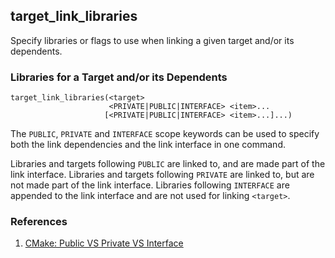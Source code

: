 ## target_link_libraries

Specify libraries or flags to use when linking a given target and/or its dependents.

### Libraries for a Target and/or its Dependents

```
target_link_libraries(<target>
                      <PRIVATE|PUBLIC|INTERFACE> <item>...
                     [<PRIVATE|PUBLIC|INTERFACE> <item>...]...)
```

The `PUBLIC`, `PRIVATE` and `INTERFACE` scope keywords can be used to specify both the link dependencies and the link interface in one command.

Libraries and targets following `PUBLIC` are linked to, and are made part of the link interface. Libraries and targets following `PRIVATE` are linked to, but are not made part of the link interface. Libraries following `INTERFACE` are appended to the link interface and are not used for linking `<target>`.

### References

1. [CMake: Public VS Private VS Interface](https://leimao.github.io/blog/CMake-Public-Private-Interface/)
